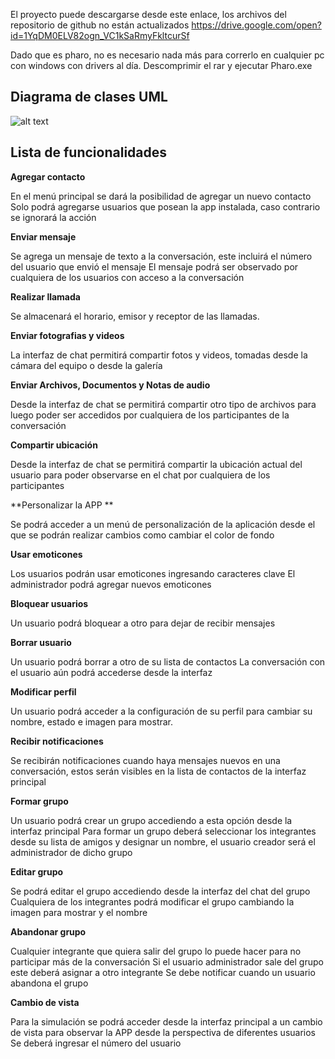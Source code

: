 El proyecto puede descargarse desde este enlace, los archivos del repositorio de github no están actualizados
https://drive.google.com/open?id=1YqDM0ELV82ogn_VC1kSaRmyFkltcurSf

Dado que es pharo, no es necesario nada más para correrlo en cualquier pc con windows con drivers al día. Descomprimir el rar y ejecutar Pharo.exe

## Diagrama de clases UML

![alt text](http://oi63.tinypic.com/rtnkm1.jpg)

## Lista de funcionalidades

**Agregar contacto**

En el menú principal se dará la posibilidad de agregar un nuevo contacto
Solo podrá agregarse usuarios que posean la app instalada, caso contrario se ignorará la acción

**Enviar mensaje**

Se agrega un mensaje de texto a la conversación, este incluirá el número del usuario que envió el mensaje
El mensaje podrá ser observado por cualquiera de los usuarios con acceso a la conversación

**Realizar llamada**

Se almacenará el horario, emisor y receptor de las llamadas.

**Enviar fotografias y videos**

La interfaz de chat permitirá compartir fotos y videos, tomadas desde la cámara del equipo o desde la galería

**Enviar Archivos, Documentos y Notas de audio**


Desde la interfaz de chat se permitirá compartir otro tipo de archivos para luego poder ser accedidos por cualquiera de los participantes de la conversación


**Compartir ubicación**

Desde la interfaz de chat se permitirá compartir la ubicación actual del usuario para poder observarse en el chat por cualquiera de los participantes

**Personalizar la APP **

Se podrá acceder a un menú de personalización de la aplicación desde el que se podrán realizar cambios como cambiar el color de fondo

**Usar emoticones**

Los usuarios podrán usar emoticones ingresando caracteres clave
El administrador podrá agregar nuevos emoticones

**Bloquear usuarios**


Un usuario podrá bloquear a otro para dejar de recibir mensajes


**Borrar usuario**

Un usuario podrá borrar a otro de su lista de contactos
La conversación con el usuario aún podrá accederse desde la interfaz

**Modificar perfil**

Un usuario podrá acceder a la configuración de su perfil para cambiar su nombre, estado e imagen para mostrar.

**Recibir notificaciones**

Se recibirán notificaciones cuando haya mensajes nuevos en una conversación, estos serán visibles en la lista de contactos de la interfaz principal

**Formar grupo**

Un usuario podrá crear un grupo accediendo a esta opción desde la interfaz principal
Para formar un grupo deberá seleccionar los integrantes desde su lista de amigos y designar un nombre, el usuario creador será el administrador de dicho grupo


**Editar grupo**

Se podrá editar el grupo accediendo desde la interfaz del chat del grupo
Cualquiera de los integrantes podrá modificar el grupo cambiando la imagen para mostrar y el nombre

**Abandonar grupo**

Cualquier integrante que quiera salir del grupo lo puede hacer para no participar más de la conversación
Si el usuario administrador sale del grupo este deberá asignar a otro integrante
Se debe notificar cuando un usuario abandona el grupo

**Cambio de vista**

Para la simulación se podrá acceder desde la interfaz principal a un cambio de vista para observar la APP desde la perspectiva de diferentes usuarios
Se deberá ingresar el número del usuario
